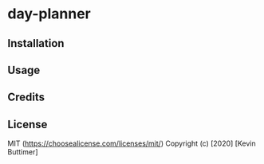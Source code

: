 # day-planner

## Installation


## Usage


## Credits


## License

MIT (https://choosealicense.com/licenses/mit/) Copyright (c) [2020] [Kevin Buttimer]
